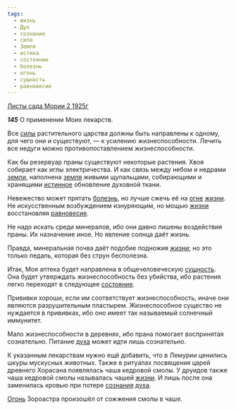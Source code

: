 ```yaml
---
tags:
  - жизнь
  - Дух
  - сознание
  - сила
  - Земля
  - истина
  - состояние
  - болезнь
  - огонь
  - сущность
  - равновесие
---
```


[Листы сада Мории 2 1925г](https://127.0.0.1:4002/agni/1925)

___145___
О применении Моих лекарств.   

Все [силы](../../../tags/#сила) растительного царства должны быть направлены к одному, для чего они и существуют, — к усилению жизнеспособности. Лечить все недуги можно противопоставлением жизнеспособности.   

Как бы резервуар праны существуют некоторые растения. Хвоя собирает как иглы электричества. И как связь между небом и недрами [земли](../../../tags/#Земля), наполнена [земля](../../../tags/#Земля) живыми щупальцами, собирающими и хранящими [истинное](../../../tags/#истина) обновление духовной ткани.   

Невежество может прятать [болезнь](../../../tags/#болезнь), но лучше сжечь её на [огне](../../../tags/#огонь) [жизни](../../../tags/#жизнь). Не искусственным возбуждением изнуряющим, но мощью [жизни](../../../tags/#жизнь) восстановляя [равновесие](../../../tags/#равновесие).   

Не надо искать среди минералов, ибо они давно лишены воздействия праны. Их назначение иное. Но явление солнца даёт жизнь.   

Правда, минеральная почва даёт подобие подножия [жизни](../../../tags/#жизнь); но это только педаль, которая без струн бесполезна.   

Итак, Моя аптека будет направлена в общечеловеческую [сущность](../../../tags/#сущность). Она будет утверждать жизнеспособность без убийства, ибо растения легко переходят в следующее [состояние](../../../tags/#состояние).   

Прививки хороши, если им соответствует жизнеспособность, иначе они являются разрушительным пластырем. Жизнеспособное существо не нуждается в прививках, ибо оно имеет так называемый солнечный иммунитет.   

Мало жизнеспособности в деревнях, ибо прана помогает воспринятая сознательно. Питание [духа](../../../tags/#Дух) может идти лишь сознательно.   

К указанным лекарствам нужно ещё добавить, что в Лемурии ценились шкуры мускусных животных. Также в ритуалах посвящения царей древнего Хорасана появлялась чаша кедровой смолы. У друидов также чаша кедровой смолы называлась чашей [жизни](../../../tags/#жизнь). И лишь после она заменилась кровью при потере [сознания](../../../tags/#сознание) [духа](../../../tags/#Дух).   

[Огонь](../../../tags/#огонь) Зороастра произошёл от сожжения смолы в чаше.   

